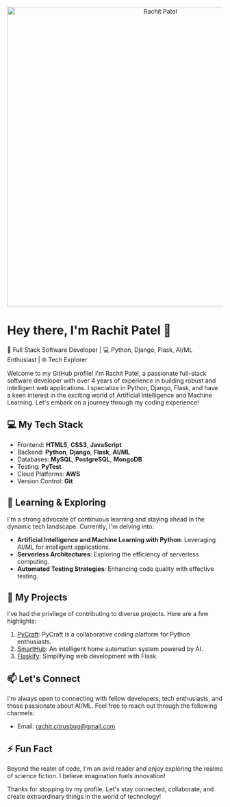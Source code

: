 <p align="center">
  <img src="https://media.giphy.com/media/OWgDiFQbtizpdLewE5/giphy.gif" alt="Rachit Patel" width="700"/>
</p>

# Hey there, I'm Rachit Patel 👋

🚀 Full Stack Software Developer | 💻 Python, Django, Flask, AI/ML Enthusiast | 🌐 Tech Explorer

Welcome to my GitHub profile! I'm Rachit Patel, a passionate full-stack software developer with over 4 years of experience in building robust and intelligent web applications. I specialize in Python, Django, Flask, and have a keen interest in the exciting world of Artificial Intelligence and Machine Learning. Let's embark on a journey through my coding experience!

## 💻 My Tech Stack

- Frontend: **HTML5**, **CSS3**, **JavaScript**
- Backend: **Python**, **Django**, **Flask**, **AI/ML**
- Databases: **MySQL**, **PostgreSQL**, **MongoDB**
- Testing: **PyTest**
- Cloud Platforms: **AWS**
- Version Control: **Git**

## 🌱 Learning & Exploring

I'm a strong advocate of continuous learning and staying ahead in the dynamic tech landscape. Currently, I'm delving into:

- **Artificial Intelligence and Machine Learning with Python**: Leveraging AI/ML for intelligent applications.
- **Serverless Architectures**: Exploring the efficiency of serverless computing.
- **Automated Testing Strategies**: Enhancing code quality with effective testing.

## 🚀 My Projects

I've had the privilege of contributing to diverse projects. Here are a few highlights:

1. [PyCraft](https://pycraft.io/): PyCraft is a collaborative coding platform for Python enthusiasts.
2. [SmartHub](https://smarthub.com/): An intelligent home automation system powered by AI.
3. [Flaskify](https://flaskify.app/): Simplifying web development with Flask.

## 📫 Let's Connect

I'm always open to connecting with fellow developers, tech enthusiasts, and those passionate about AI/ML. Feel free to reach out through the following channels:

- Email: rachit.citrusbug@gmail.com

## ⚡ Fun Fact

Beyond the realm of code, I'm an avid reader and enjoy exploring the realms of science fiction. I believe imagination fuels innovation!

Thanks for stopping by my profile. Let's stay connected, collaborate, and create extraordinary things in the world of technology!
